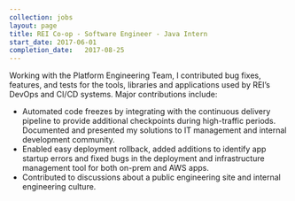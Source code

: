 ```yaml
---
collection: jobs
layout: page
title: REI Co-op - Software Engineer - Java Intern
start_date: 2017-06-01
completion_date:   2017-08-25 
---
```

Working with the Platform Engineering Team, I contributed bug fixes, features, and tests for the tools, libraries and applications used by REI’s DevOps and CI/CD systems. Major contributions include:

- Automated code freezes by integrating with the continuous delivery pipeline to provide additional checkpoints during high-traffic periods. Documented and presented my solutions to IT management and internal development community.  
- Enabled easy deployment rollback, added additions to identify app startup errors and fixed bugs in the deployment and infrastructure management tool for both on-prem and AWS apps.
- Contributed to discussions about a public engineering site and internal engineering culture.
